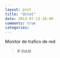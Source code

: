 ```yaml
---
layout: post
title: "dstat"
date: 2013-07-13 16:49
comments: true
categories: 
---
```

Monitor  de trafico de red

>\# dstat 

